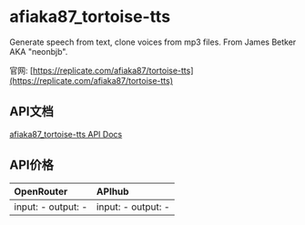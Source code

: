 # afiaka87_tortoise-tts

Generate speech from text, clone voices from mp3 files. From James Betker AKA "neonbjb".

官网: [https://replicate.com/afiaka87/tortoise-tts](https://replicate.com/afiaka87/tortoise-tts)

## API文档

[afiaka87_tortoise-tts API Docs](../apis/zh/afiaka87_tortoise-tts.md)

## API价格

| OpenRouter | APIhub |
|:---|:---|
| input: - output: - | input: - output: - |
